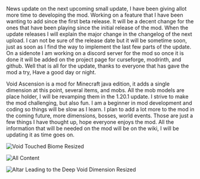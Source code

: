 News update on the next upcoming small update, I have been giving allot more time to developing the mod. Working on a feature that I have been wanting to add since the first beta release. It will be a decent change for the ones that have been playing since the initial release of the mod. When the update releases I will explain the major change in the changelog of the next upload. I can not be sure of the release date but it will be sometime soon, just as soon as I find the way to implement the last few parts of the update. On a sidenote I am working on a discord server for the mod so once it is done it will be added on the project page for curseforge, modrinth, and github. Well that is all for the update, thanks to everyone that has gave the mod a try, Have a good day or night.

Void Ascension is a mod for Minecraft java edition, it adds a single dimension at this point, several items, and mobs. All the mob models are place holder, I will be revamping them in the 1.20.1 update. I strive to make the mod challenging, but also fun. I am a beginner in mod development and coding so things will be slow as I learn. I plan to add a lot more to the mod in the coming future, more dimensions, bosses, world events. Those are just a few things I have thought up, hope everyone enjoys the mod. All the information that will be needed on the mod will be on the wiki, I will be updating it as time goes on.

![Void Touched Biome Resized](https://github.com/SefalonZophry/VoidAscension/assets/81746319/8f25a04e-16a8-47c8-9fe8-93b526814bf7)

![All Content](https://github.com/SefalonZophry/VoidAscension/assets/81746319/b9d5e9a4-edef-4ded-ad42-0909dd86974d)

![Altar Leading to the Deep Void Dimension Resized](https://github.com/SefalonZophry/VoidAscension/assets/81746319/06b84d3d-8c09-4bb4-8b8f-d26d996d0946)
